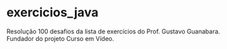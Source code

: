# exercicios_java

Resolução 100 desafios da lista de exercícios do Prof. Gustavo Guanabara. Fundador do projeto Curso em Vídeo.
